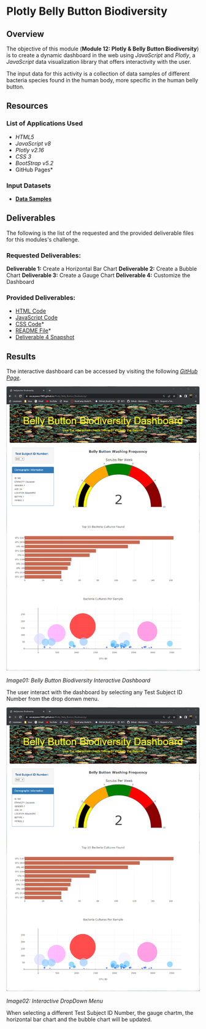 # Plotly Belly Button Biodiversity

## Overview

The objective of this module (**Module 12: Plotly & Belly Button Biodiversity**) is to create a dynamic dashboard in the web using *JavaScript* and *Plotly*, a *JavaScript* data visualization library that offers interactivity with the user.

The input data for this activity is a collection of data samples of different bacteria species found in the human body, more specific in the human belly button.

## Resources

### List of Applications Used

* *HTML5*
* *JavaScript v8*
* *Plotly v2.16*
* *CSS 3*
* *BootStrap v5.2*
* GitHub Pages*

### Input Datasets

* **[Data Samples](./samples.json)**

## Deliverables

The following is the list of the requested and the provided deliverable files for this modules's challenge.

### Requested Deliverables:

**Deliverable 1:** Create a Horizontal Bar Chart
**Deliverable 2:** Create a Bubble Chart
**Deliverable 3:** Create a Gauge Chart
**Deliverable 4:** Customize the Dashboard

### Provided Deliverables:

* [HTML Code](./index.html)
* [JavaScript Code](./charts.js)
* [CSS Code](./style.css)*
* [README File](./README.md)*
* [Deliverable 4 Snapshot](./Resources/Deliverable4.png)

## Results

The interactive dashboard can be accessed by visiting the following *[GitHub Page](https://oscarperez1985.github.io/Plotly_Belly_Button_Biodiversity/)*.

![Image 01](./Resources/Deliverable4.png)

*Image01: Belly Button Biodiversity Interactive Dashboard*

The user interact with the dashboard by selecting any Test Subject ID Number from the drop donwn menu.

![Image 02](./Resources/Deliverable4.png)

*Image02: Interactive DropDown Menu*

When selecting a different Test Subject ID Number, the gauge chartm, the horizontal bar chart and the bubble chart will be updated.